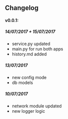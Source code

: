 ## Changelog

#### v0.0.1:

##### 14/07/2017 + 15/07/2017
- service.py updated
- main.py for run both apps
- history.md added

##### 13/07/2017
- new config mode
- db models

##### 10/07/2017
- network module updated
- new logger logic